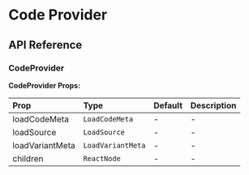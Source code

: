 # Code Provider

[//]: types.ts '<-- Autogenerated By (do not edit the following markdown directly)'

## API Reference

### CodeProvider

**CodeProvider Props:**

| Prop            | Type              | Default | Description |
| :-------------- | :---------------- | :------ | :---------- |
| loadCodeMeta    | `LoadCodeMeta`    | -       | -           |
| loadSource      | `LoadSource`      | -       | -           |
| loadVariantMeta | `LoadVariantMeta` | -       | -           |
| children        | `ReactNode`       | -       | -           |
